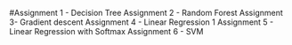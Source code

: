 #Assignment 1 - Decision Tree
Assignment 2 - Random Forest
Assignment 3- Gradient descent
Assignment 4 - Linear Regression 1
Assignment 5 - Linear Regression with Softmax
Assignment 6 - SVM
